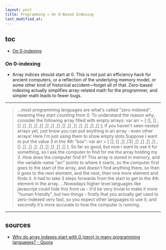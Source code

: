 ```yaml
---
layout: post
title: Programming > On 0-Based Indexing
last_modified_at: 
---
```


## toc
<!-- TOC -->

- [On 0-indexing](#on-0-indexing)

<!-- /TOC -->


### On 0-indexing
* Array indices should start at 0. This is not just an efficiency hack for ancient computers, or a reflection of the underlying memory model, or some other kind of historical accident—forget all of that. Zero-based indexing actually simplifies array-related math for the programmer, and simpler math leads to fewer bugs.

---
>...most programming languages are what's called "zero-indexed", meaning they start counting from 0. To understand the reason why, consider the following array filled with empty arrays:
>var arr = [ [], [] ,[] ,[] ,[] ,[] ,[] ,[] ,[] ,[] ,[] ,[] ,[] ,[] ,[] ,[] ,[] ];
>If you haven't seen nested arrays yet, just know you can put anything in an array - even other arrays! Here I'm just using them to show empty slots.Suppose I want to put the value 3 in the 4th "box":
>var arr = [ [], [] ,[] ,[3] ,[] ,[] ,[] ,[] ,[] ,[] ,[] ,[] ,[] ,[] ,[] ,[] ,[] ];
>So far so good, but now i want to use it for something, so I ask the computer to find for me the array holding my 3. How does the computer find it? This array is stored in memory, and the variable name "arr" points to where it starts, so the computer first goes to the start of the array, and doesn't find anything there, so then it goes to the next element, and the next, then one more element and finds it. It had to take 3 steps forwards from the start to get to the 4th element in the array. ...Nowadays higher level languages like javascript could hide this from us - it'd be very trivial to make it more "human friendly", but two things - firstly that you actually get used to zero-indexed very fast, so you expect other languages to use it; and secondly it's more accurate to how the computer is running.
---

## sources
* [Why do array indexes start with 0 (zero) in many programming languages? - Quora](https://www.quora.com/Why-do-array-indexes-start-with-0-zero-in-many-programming-languages)